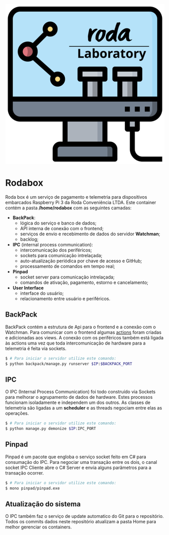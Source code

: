 <p align="center">
  <img src="./lab-logotype.svg"/>
</p>

# Rodabox
Roda box é um serviço de pagamento e telemetria para dispositivos embarcados Raspberry Pi 3 da Roda Conveniência LTDA. Este container contém a pasta **/home/rodabox** com as seguintes camadas:

* **BackPack**:
	* lógica do serviço e banco de dados;
	* API interna de conexão com o frontend;
	* serviços de envio e recebimento de dados do servidor **Watchman**;
	* backlog;
* **IPC** (internal process communication):
	* intercomunicação dos periféricos;
	* sockets para comunicação intrelaçada;
	* auto-atualização periódica por chave de acesso e GitHub;
	* processamento de comandos em tempo real;
* **Pinpad**
	* socket server para comunicação intrelaçada;
	* comandos de ativação, pagamento, estorno e cancelamento;
* **User Interface**
	* interface do usuário;
	* relacionamento entre usuário e periféricos.

## BackPack
BackPack contém a estrutura de Api para o frontend e a conexão com o Watchman. Para
comunicar com o frontend algumas [actions](https://www.django-rest-framework.org/api-guide/viewsets/#viewset-actions) foram criadas e adicionadas aos views. A conexão com os periféricos também
está ligada às actions uma vez que toda intercomunicação de hardware para a telemetria é feita via sockets.
```bash
$ # Para iniciar o servidor utilize este comando:
$ python backpack/manage.py runserver $IP:$BACKPACK_PORT
```

## IPC
O IPC (Internal Process Communication) foi todo construído via Sockets para melhorar o agrupamento de dados de hardware. Estes processos funcionam isoladamente e independem um dos outros. As classes de telemetria são ligadas a um **scheduler** e as threads negociam entre elas as operações.
```bash
$ # Para iniciar o servidor utilize este comando:
$ python manage.py demonize $IP:IPC_PORT
```

## Pinpad
Pinpad é um pacote que engloba o serviço socket feito em C# para consumação do IPC. Para negociar uma transação entre os dois, o canal socket IPC Cliente abre o C# Server e envia alguns parâmetros para a transação ocorrer.
```bash
$ # Para iniciar o servidor utilize este comando:
$ mono pinpad/pinpad.exe
```

## Atualização do sistema
O IPC também faz o serviço de update automatico do Git para o repositório. Todos os commits dados neste repositório atualizam a pasta Home para melhor gerenciar os containers.
